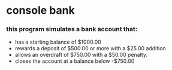 # console bank

### this program simulates a bank account that:
* has a starting balance of $1000.00
* rewards a deposit of $500.00 or more with a $25.00 addition
* allows an overdraft of $750.00 with a $50.00 penalty.
* closes the account at a balance below -$750.00

